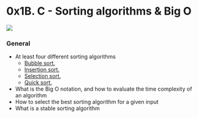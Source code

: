 # 0x1B. C - Sorting algorithms & Big O

![](https://prepinstadotcom.s3.ap-south-1.amazonaws.com/wp-content/uploads/2020/07/Insertion-Sort-in-C-meme.png)

### General

-   At least four different sorting algorithms
    - [Bubble sort.](https://www.youtube.com/watch?v=lyZQPjUT5B4)
    - [Insertion sort.](https://www.youtube.com/watch?v=ROalU379l3U)
    - [Selection sort.](https://www.youtube.com/watch?v=Ns4TPTC8whw)
    - [Quick sort.](https://www.youtube.com/watch?v=ywWBy6J5gz8)
-   What is the Big O notation, and how to evaluate the time complexity of an algorithm
-   How to select the best sorting algorithm for a given input
-   What is a stable sorting algorithm
